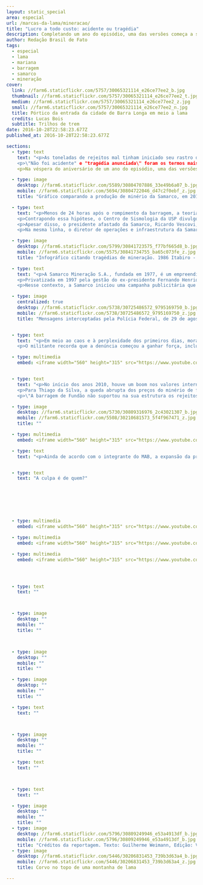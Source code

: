 ```yaml
---
layout: static_special
area: especial
url: /marcas-da-lama/mineracao/
title: "Lucro a todo custo: acidente ou tragédia"
description: Completando um ano do episódio, uma das versões começa a se impor diante das investigações
author: Redação Brasil de Fato
tags:
  - especial
  - lama
  - mariana
  - barragem
  - samarco
  - mineração
cover:
  link: //farm6.staticflickr.com/5757/30065321114_e26ce77ee2_b.jpg
  thumbnail: //farm6.staticflickr.com/5757/30065321114_e26ce77ee2_t.jpg
  medium: //farm6.staticflickr.com/5757/30065321114_e26ce77ee2_z.jpg
  small: //farm6.staticflickr.com/5757/30065321114_e26ce77ee2_n.jpg
  title: Pórtico da entrada da cidade de Barra Longa em meio a lama
  credits: Lucas Bois
  subtitle: Trilhos de trem
date: 2016-10-28T22:58:23.677Z
published_at: 2016-10-28T22:58:23.677Z

sections:
  - type: text
    text: "<p>As toneladas de rejeitos mal tinham iniciado seu rastro de destruição, que se estenderia até a costa do Espírito Santo, quando uma batalha de narrativas já acontecia. Diversos atores se posicionavam quanto às causas e aos possíveis culpados pelo rompimento da barragem de Fundão, ocorrido em 5 de novembro de 2015, em Mariana (MG).</p>
    <p>\"Não foi acidente" e "tragédia anunciada\" foram os termos mais empregados pelos moradores do distrito de Bento Rodrigues, logo após o tsunami de lama tóxica que devastou a comunidade. Do outro lado, \"desastre ambiental\" e \"acidente\" foram os conceitos utilizados pela Samarco (empreendimento conjunto da Vale e da BHP Billiton); no que foram corroborados por setores do Estado e amplamente divulgados nos meios de comunicação.</p>
    <p>Na véspera do aniversário de um ano do episódio, uma das versões começa a se impor diante das investigações.</p>"

  - type: image
    desktop: //farm6.staticflickr.com/5589/30804707886_33e49b6a07_b.jpg
    mobile: //farm6.staticflickr.com/5694/30804722046_d47c2f0ebf_z.jpg
    title: "Gráfico comparando a produção de minério da Samarco, em 2010: 22,7 Toneladas; em 2011: 23T; 2012: 22,3T e 2014: 25T, com a produção de rejeitos: 2010: 16,3T; 2011: 15,6T; 2012: 16,7T; 2013: 16,5T e 2014: 22T."

  - type: text
    text: "<p>Menos de 24 horas após o rompimento da barragem, a teoria de que abalos sísmicos motivaram a tragédia figurava em portais de notícias. Naquela quinta-feira, a Rede Sismográfica Brasileira havia registrado quatro tremores de pequena intensidade entre as 14h12 e 15h59, em Minas Gerais. Um deles, de 2.6 de magnitude, ocorreu a 5 quilômetros do Complexo da Samarco.</p>
    <p>Contrapondo essa hipótese, o Centro de Sismologia da USP divulgou um relatório, no dia 6 de novembro, no qual afirmava que \"tremores de terra de pequena magnitude só em casos muito especiais poderiam causar danos diretos a qualquer construção civil ou barragem\". Ainda de acordo com o material, \"tremores de terra nessa parte de Minas Gerais são relativamente comuns e não se trata de um fenômeno anormal\".</p>
    <p>Apesar disso, o presidente afastado da Samarco, Ricardo Vescovi, reafirmou o caráter acidental do ocorrido nas coletivas de imprensa que se sucederam à ruptura de Fundão. Nesse período, ele também frisou a qualidade das políticas de segurança da mineradora e o cumprimento das legislações ambientais referentes às barragens.</p>
    <p>Na mesma linha, o diretor de operações e infraestrutura da Samarco, Kleber Terra, disse, em coletiva de imprensa realizada no dia 17 de novembro, que \"não é o caso de pedir desculpas à população de Mariana\".</p>"

  - type: image
    desktop: //farm6.staticflickr.com/5799/30841723575_f77bf665d8_b.jpg
    mobile: //farm6.staticflickr.com/5575/30841734755_ba65c073fe_z.jpg
    title: "Infográfico citando tragédias de mineração. 1986 Itabiro - Grupo Itaminas: Rompimento de Barragem causando a morte de 7 pessoas; 2001 Nova Lima - Mineração Rio Verde: Rompimento de Barragem Causando morte de 5 pessoas; 2006 Miraí - Rio Pomba Caraguases: Vazamento de 1,2 milhões de m3 de Rejeitos; 2007 Miraí - Rio Pomba Cataguases: Vazamento de 2,28 milhões de m3 de rejeitos inundando as cidades de Miraí e Muriaé; 2008 Congonhas - Companhia Siderúrgica nacional: Rompimento de Estrutura levando ao aumento do nível do Rio Maranhão. 2008 Itabira - Não disponibilizado pelo Ibama: Rompimento da Barragem com rejeitos químicos de extração de ouro; 2014 Itabiro - Herculano Mineração: Rompimento de Barragem matando 3 pessoas e ferindo uma."

  - type: text
    text: "<p>A Samarco Mineração S.A., fundada em 1977, é um empreendimento conjunto (joint venture) controlado por duas gigantes do setor: a brasileira Vale e a anglo-australiana BHP Billiton. Cada uma detém 50% de suas ações. As duas são detentoras das taxas de lucro e participam do Conselho Administrativo da Samarco. Apesar disso, a mineradora brasileira negou qualquer responsabilidade diante do rompimento da barragem de Fundão.</p>
    <p>Privatizada em 1997 pela gestão do ex-presidente Fernando Henrique Cardoso (PSDB), a Vale foi categórica ao se eximir de qualquer \"responsabilidade pelo infeliz e triste acidente que  ocorreu em Mariana\". Na declaração, enviada ao jornal norte-americano The Wall Street Journal uma semana depois do rompimento, a mineradora afirmou ser \"mera acionista da Samarco, sem qualquer interferência operacional na gestão da empresa, direta ou indiretamente, de perto ou à distância\".</p>
    <p>Nesse contexto, a Samarco iniciou uma campanha publicitária que trazia depoimentos de funcionários e atingidos elogiando as ações de mitigação dos impactos do maior desastre socioambiental da história do país. De acordo com levantamento do Comitê em Defesa dos Territórios Frente à Mineração, em apenas três inserções de um minuto cada da campanha no Fantástico, programa da Rede Globo, no dia 14 de fevereiro, a mineradora desembolsou o valor estimado de R$ 3 milhões. A peça publicitária levava o slogan: \"É sempre bom olhar para todos os lados\".</p>"

  - type: image
    centralized: true
    desktop: //farm6.staticflickr.com/5738/30725486572_9795169750_b.jpg
    mobile: //farm6.staticflickr.com/5738/30725486572_9795169750_z.jpg
    title: "Mensagens interceptadas pela Polícia Federal, de 29 de agosto de 2014, iniciada às 15h56: Kléber Terra, então diretor de Operações da Samarco: \"Em Fundão aparecem umas trincas no maciço onde desviamos o eixo\". Ricardo Vescovi, então presidente da Samarco: \"O quê??? Ai, ai, ai... Fica esperto\". Ricardo Vescovi: \"Que tipo de trinca? Só no maciço, ou conecta com o interior da barragem?\" Kléber Terra: \"Só no maciço. O ITRB na última reunião já havia falado que teremos de fazer uma drenagem intermediária no maciço. Com o alargamento da boca do vale, o tapete drenante anterior não pega todo o maciço no topo\""


  - type: text
    text: "<p>Em meio ao caos e à perplexidade dos primeiros dias, moradores tratavam o ocorrido como uma \"tragédia anunciada\". Segundo Thiago da Silva, integrante da coordenação nacional do Movimento dos Atingidos por Barragens (MAB), a expressão surgiu logo após o desastre, a partir de uma visão coletiva dos moradores de Bento Rodrigues (ver vídeo).</p>
    <p>O militante recorda que a denúncia começou a ganhar força, inclusive com análises técnicas de setores da sociedade civil. \"São múltiplos os fatores que comprovam a responsabilidade da Samarco, da Vale e da BHP Billiton nesse que é o maior crime socioambiental da história do Brasil\", afirma.</p>"

  - type: multimedia
    embed: <iframe width="560" height="315" src="https://www.youtube.com/embed/OuMoiCbuoy0" frameborder="0" allowfullscreen></iframe>


  - type: text
    text: "<p>No início dos anos 2010, houve um boom nos valores internacionais do minério de ferro, que chegou a ser vendido por US$ 150 por tonelada. Diversos são os motivos que explicam a alta da commodity, entre eles a demanda da economia chinesa, em plena expansão. No entanto, esse pico não se manteve por muito tempo e, em menos de dois anos, os preços caíram praticamente pela metade.</p>
    <p>Para Thiago da Silva, a queda abrupta dos preços do minério de ferro está no centro das causas do rompimento da barragem de Fundão. Em documento, o MAB aponta a relação entre a diminuição dos preços da matéria-prima no cenário internacional e o aumento da produção da Samarco a partir de 2011.</p>
    <p>\"A barragem de Fundão não suportou na sua estrutura os rejeitos, porque, de 2013 para 2014, houve um crescimento exponencial de derramamento de rejeitos ali dentro. A Vale e a BHP Billiton, donas da Samarco, decidiram aumentar sua produção mineral no momento em que o preço estava caindo, para manter as taxas de lucro a qualquer custo\", explica.</p>"

  - type: image
    desktop: //farm6.staticflickr.com/5730/30809316976_2c43021307_b.jpg
    mobile: //farm6.staticflickr.com/5508/30210681573_5f4f967471_z.jpg
    title: ""

  - type: multimedia
    embed: <iframe width="560" height="315" src="https://www.youtube.com/embed/Rri-i3UUgAA" frameborder="0" allowfullscreen></iframe>

  - type: text
    text: "<p>Ainda de acordo com o integrante do MAB, a expansão da produção de minério não foi acompanhada de ações para estocar também o aumento de rejeitos. Opinião semelhante é demonstrada pela integrante da coordenação do Movimento pela Soberania Popular Frente à Mineração (MAM), Maria Júlia Zanon.Ela afirma que é possível associar o período posterior ao superciclo das commodities com o rompimento da barragem de Fundão.</p>"


  - type: text
    text: "A culpa é de quem?" 







  - type: multimedia
    embed: <iframe width="560" height="315" src="https://www.youtube.com/embed/A1jES20TqDg" frameborder="0" allowfullscreen></iframe>

  - type: multimedia
    embed: <iframe width="560" height="315" src="https://www.youtube.com/embed/V7ZAPnNxVXE" frameborder="0" allowfullscreen></iframe>  

  - type: multimedia
    embed: <iframe width="560" height="315" src="https://www.youtube.com/embed/RyN1jJ3k4m4" frameborder="0" allowfullscreen></iframe>    




  - type: text
    text: ""



  - type: image
    desktop: ""
    mobile: ""
    title: ""



  - type: image
    desktop: ""
    mobile: ""
    title: ""

  - type: image
    desktop: ""
    mobile: ""
    title: ""   

  - type: text
    text: ""  



  - type: image
    desktop: ""
    mobile: ""
    title: ""  

  - type: text
    text: ""  



  - type: text
    text: ""

  - type: image
    desktop: ""
    mobile: ""
    title: ""  
  - type: image
    desktop: //farm6.staticflickr.com/5796/30809249946_e53a4913df_b.jpg
    mobile: //farm6.staticflickr.com/5796/30809249946_e53a4913df_b.jpg
    title: "Créditos da reportagem. Texto: Guilherme Weimann, Edição: Viviana Fernandes, Vídeo e Foto: José Eduardo Bernardes, Arte: Wilcker Morais"
  - type: image
    desktop: //farm6.staticflickr.com/5446/30206831453_739b3d63a4_b.jpg
    mobile: //farm6.staticflickr.com/5446/30206831453_739b3d63a4_z.jpg
    title: Corvo no topo de uma montanha de lama

---
```

